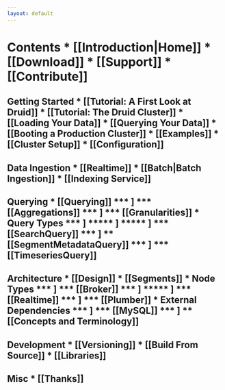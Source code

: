 ```yaml
---
layout: default
---
```

Contents
\* [[Introduction|Home]]
\* [[Download]]
\* [[Support]]
\* [[Contribute]]
========================

Getting Started
\* [[Tutorial: A First Look at Druid]]
\* [[Tutorial: The Druid Cluster]]
\* [[Loading Your Data]]
\* [[Querying Your Data]]
\* [[Booting a Production Cluster]]
\* [[Examples]]
\* [[Cluster Setup]]
\* [[Configuration]]
--------------------------------------

Data Ingestion
\* [[Realtime]]
\* [[Batch|Batch Ingestion]]
\* [[Indexing Service]]
----------------------------

Querying
\* [[Querying]]
**\* ]
**\* [[Aggregations]]
**\* ]
**\* [[Granularities]]
\* Query Types
**\* ]
****\* ]
****\* ]
**\* [[SearchQuery]]
**\* ]
** [[SegmentMetadataQuery]]
**\* ]
**\* [[TimeseriesQuery]]
---------------------------

Architecture
\* [[Design]]
\* [[Segments]]
\* Node Types
**\* ]
**\* [[Broker]]
**\* ]
****\* ]
**\* [[Realtime]]
**\* ]
**\* [[Plumber]]
\* External Dependencies
**\* ]
**\* [[MySQL]]
**\* ]
** [[Concepts and Terminology]]
-------------------------------

Development
\* [[Versioning]]
\* [[Build From Source]]
\* [[Libraries]]
------------------------

Misc
\* [[Thanks]]
-------------
